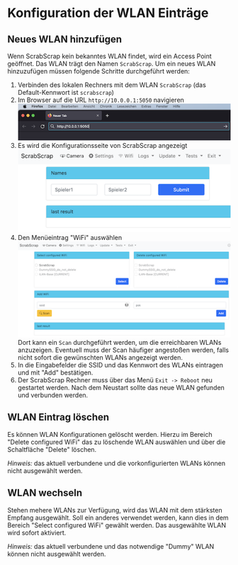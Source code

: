 # Konfiguration der WLAN Einträge

## Neues WLAN hinzufügen

Wenn ScrabScrap kein bekanntes WLAN findet, wird ein Access Point geöffnet. Das WLAN trägt den Namen
`ScrabScrap`. Um ein neues WLAN hinzuzufügen müssen folgende Schritte durchgeführt werden:

1. Verbinden des lokalen Rechners mit dem WLAN `ScrabScrap` (das Default-Kennwort ist `scrabscrap`)
2. Im Browser auf die URL `http://10.0.0.1:5050` navigieren  
  ![Öffnen der Konfiguration](images/wlan-02.png)
3. Es wird die Konfigurationsseite von ScrabScrap angezeigt  
  ![Konfigurationsseite](images/wlan-03.png)
4. Den Menüeintrag "WiFi" auswählen  
  ![WiFi](images/wlan-04.png)  
  Dort kann ein `Scan` durchgeführt werden, um die erreichbaren WLANs anzuzeigen.
  Eventuell muss der Scan häufiger angestoßen werden, falls nicht sofort die gewünschten WLANs angezeigt werden.
5. In die Eingabefelder die SSID und das Kennwort des WLANs eintragen und mit "Add" bestätigen.
6. Der ScrabScrap Rechner muss über das Menü `Exit -> Reboot` neu gestartet werden.
  Nach dem Neustart sollte das neue WLAN gefunden und verbunden werden.

## WLAN Eintrag löschen

Es können WLAN Konfigurationen gelöscht werden. Hierzu im Bereich "Delete configured WiFi" das zu löschende
WLAN auswählen und über die Schaltfläche "Delete" löschen.

_Hinweis:_ das aktuell verbundene und die vorkonfigurierten WLANs können nicht ausgewählt werden.

## WLAN wechseln

Stehen mehere WLANs zur Verfügung, wird das WLAN mit dem stärksten Empfang ausgewählt. Soll ein anderes verwendet werden, kann dies in dem Bereich "Select configured WiFi" gewählt werden. Das ausgewählte
WLAN wird sofort aktiviert.

_Hinweis:_ das aktuell verbundene und das notwendige "Dummy" WLAN können nicht ausgewählt werden.
